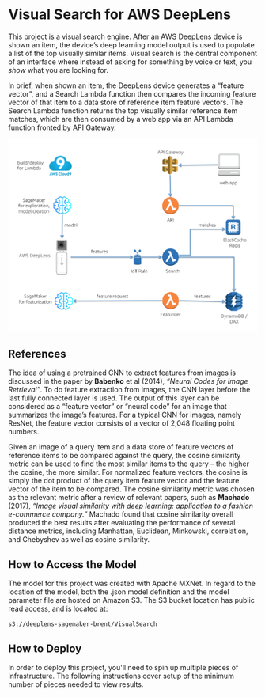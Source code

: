 # Visual Search for AWS DeepLens

This project is a visual search engine.  After an AWS DeepLens device is shown an item, the device’s deep learning model output is used to populate a list of the top visually similar items.  Visual search is the central component of an interface where instead of asking for something by voice or text, you *show* what you are looking for.  

In brief, when shown an item, the DeepLens device generates a “feature vector”, and a Search Lambda function then compares the incoming feature vector of that item to a data store of reference item feature vectors.  The Search Lambda function returns the top visually similar reference item matches, which are then consumed by a web app via an API Lambda function fronted by API Gateway.  

![Overview](./images/diagram-large.png)

## References 

The idea of using a pretrained CNN to extract features from images is discussed in the paper by **Babenko** et al (2014), *“Neural Codes for Image Retrieval”*.  To do feature extraction from images, the CNN layer before the last fully connected layer is used.  The output of this layer can be considered as a “feature vector” or “neural code” for an image that summarizes the image’s features.  For a typical CNN for images, namely ResNet, the feature vector consists of a vector of 2,048 floating point numbers.  

Given an image of a query item and a data store of feature vectors of reference items to be compared against the query, the cosine similarity metric can be used to find the most similar items to the query – the higher the cosine, the more similar.  For normalized feature vectors, the cosine is simply the dot product of the query item feature vector and the feature vector of the item to be compared.  The cosine similarity metric was chosen as the relevant metric after a review of relevant papers, such as **Machado** (2017), *“Image visual similarity with deep learning: application to a fashion e-commerce company.”*  Machado found that cosine similarity overall produced the best results after evaluating the performance of several distance metrics, including Manhattan, Euclidean, Minkowski, correlation, and Chebyshev as well as cosine similarity.

## How to Access the Model

The model for this project was created with Apache MXNet.  In regard to the location of the model, both the .json model definition and the model parameter file are hosted on Amazon S3.  The S3 bucket location has public read access, and is located at:

```
s3://deeplens-sagemaker-brent/VisualSearch
```

## How to Deploy

In order to deploy this project, you'll need to spin up multiple pieces of infrastructure.  The following instructions cover setup of the minimum number of pieces needed to view results.







